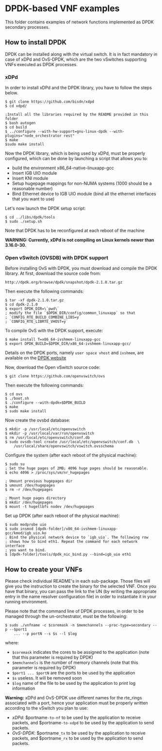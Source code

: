 # DPDK-based VNF examples

This folder contains examples of network functions implemented as DPDK secondary
processes.

## How to install DPDK

DPDK can be installed along with the virtual switch. It is in fact mandatory in case of
xDPd and OvS-DPDK, which are the two vSwitches supporting VNFs executed as DPDK processes.

### xDPd

In order to install xDPd and the DPDK library, you have to follow the steps below.

	$ git clone https://github.com/bisdn/xdpd  
	$ cd xdpd/  

	;Install all the libraries required by the README provided in this folder  
	$ bash autogen  
	$ cd build  
	$ ../configure --with-hw-support=gnu-linux-dpdk --with-plugins="node_orchestrator rest"   
	$ make
	$sudo make install

Now the DPDK library, which is being used by xDPd, must be properly
configured, which can be done by launching a script that allows you to:

  * build the environment x86_64-native-linuxapp-gcc
  * Insert IGB UIO module
  * Insert KNI module
  * Setup hugepage mappings for non-NUMA systems (1000 should be a
    reasonable number)
  * Bind Ethernet device to IGB UIO module (bind all the ethernet
    interfaces that you want to use)

Let's now launch the DPDK setup script:

	$ cd ../libs/dpdk/tools  
	$ sudo ./setup.sh  
	
Note that DPDK has to be reconfigured at each reboot of the machine

**WARNING: Currently, xDPd is not compiling on Linux kernels newer than 3.16.0-30.**

### Open vSwitch (OVSDB) with DPDK support

Before installing OvS with DPDK, you must download and compile the DPDK library. At first, download
the source code from:

	http://dpdk.org/browse/dpdk/snapshot/dpdk-2.1.0.tar.gz
	
Then execute the following commands:

    $ tar -xf dpdk-2.1.0.tar.gz
    $ cd dpdk-2.1.0
    $ export DPDK_DIR=\`pwd\`
    ; modify the file `$DPDK_DIR/config/common_linuxapp` so that 
    ; `CONFIG_RTE_BUILD_COMBINE_LIBS=y`
    ; `CONFIG_RTE_LIBRTE_VHOST=y`

To compile OvS with the DPDK support, execute:

	$ make install T=x86_64-ivshmem-linuxapp-gcc
	$ export DPDK_BUILD=$DPDK_DIR/x86_64-ivshmem-linuxapp-gcc/

Details on the DPDK ports, namely `user space vhost` and `ivshmem`, are available
on the [DPDK website](http://dpdk.org/)

Now, download the Open vSwitch source code:

    $ git clone https://github.com/openvswitch/ovs
    
Then execute the following commands:

    $ cd ovs
	$ ./boot.sh
	$ ./configure --with-dpdk=$DPDK_BUILD
	$ make
	$ sudo make install
	
Now create the ovsbd database:	
	
	$ mkdir -p /usr/local/etc/openvswitch
	$ mkdir -p /usr/local/var/run/openvswitch
	$ rm /usr/local/etc/openvswitch/conf.db
	$ sudo ovsdb-tool create /usr/local/etc/openvswitch/conf.db  \
		/usr/local/share/openvswitch/vswitch.ovsschema

Configure the system (after each reboot of the physical machine):

    $ sudo su
    ; Set the huge pages of 2MB; 4096 huge pages should be reasonable.
    $ echo 4096 > /proc/sys/vm/nr_hugepages
	
    ; Umount previous hugepages dir
    $ umount /dev/hugepages
    $ rm -r /dev/hugepages
	
    ; Mount huge pages directory
    $ mkdir /dev/hugepages
    $ mount -t hugetlbfs nodev /dev/hugepages
	
Set up DPDK (after each reboot of the physical machine):

    $ sudo modprobe uio
    $ sudo insmod [dpdk-folder]/x86_64-ivshmem-linuxapp-gcc/kmod/igb_uio.ko
    ; Bind the physical network device to `igb_uio`. The following row
    ; shows how to bind eth1. Repeat the command for each network interface
    ; you want to bind.
    $ [dpdk-folder]/tools/dpdk_nic_bind.py --bind=igb_uio eth1
        
## How to create your VNFs

Please check individual README's in each sub-package.
Those files will give you the instruction to create the binary for the selected VNF.
Once you have that binary, you can pass the link to the UN (by writing the appropriate entry in the name resolver configuration file) in order to instantiate it in your running environment.

Please note that the command line of DPDK processes, in order to be managed through the un-orchestrator, must be the following:

	$ sudo ./vnfname -c $coremask -n $memchannels --proc-type=secondary -- p --$port1
		... --p portN --s $s --l $log
		
where:

  * `$coremask` indicates the cores to be assigned to the application (note that this parameter is required by DPDK)
  * `$memchannels` is the number of memory channels (note that this parameter is required by DPDK)
  * `$port1 ... $portN` are the ports to be used by the application
  * `$s` useless. It will be removed soon
  * `$log` name of the file to be used by the application to print log information
  
**Warning:** xDPd and OvS-DPDK use different names for the rte_rings associated with a port,
hence your application must be properly written according to the vSwitch you plan to use:

  * *xDPd*: $portname`-to-nf` to be used by the application to receive packets,
			and $portname`-to-xdpd` to be used by the application to send packets.
  * *OvS-DPDK*: $portname`_tx` to be used by the application to receive packets, 
			and $portname`_rx` to be used by the application to send packets.
  
